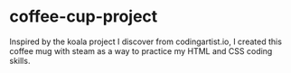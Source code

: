 # coffee-cup-project
Inspired by the koala project I discover from codingartist.io, I created this coffee mug with steam as a way to practice my HTML and CSS coding skills.
